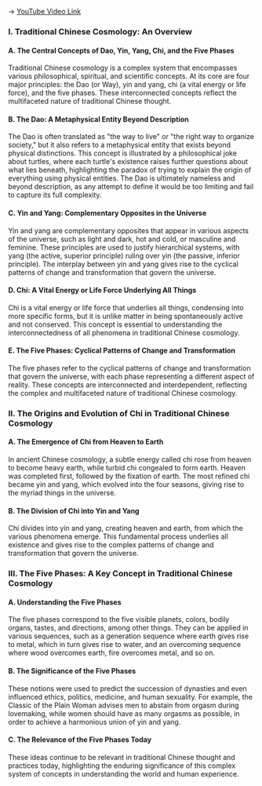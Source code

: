 -> [YouTube Video Link](https://www.youtube.com/watch?v=tVI408V7r4E&list=PLFZtry6b0WR7o6UF9_7jZwW_YtptlDm8P&index=7&pp=iAQB)

### I. Traditional Chinese Cosmology: An Overview
#### A. The Central Concepts of Dao, Yin, Yang, Chi, and the Five Phases

Traditional Chinese cosmology is a complex system that encompasses various philosophical, spiritual, and scientific concepts. At its core are four major principles: the Dao (or Way), yin and yang, chi (a vital energy or life force), and the five phases. These interconnected concepts reflect the multifaceted nature of traditional Chinese thought.

#### B. The Dao: A Metaphysical Entity Beyond Description

The Dao is often translated as "the way to live" or "the right way to organize society," but it also refers to a metaphysical entity that exists beyond physical distinctions. This concept is illustrated by a philosophical joke about turtles, where each turtle's existence raises further questions about what lies beneath, highlighting the paradox of trying to explain the origin of everything using physical entities. The Dao is ultimately nameless and beyond description, as any attempt to define it would be too limiting and fail to capture its full complexity.

#### C. Yin and Yang: Complementary Opposites in the Universe

Yin and yang are complementary opposites that appear in various aspects of the universe, such as light and dark, hot and cold, or masculine and feminine. These principles are used to justify hierarchical systems, with yang (the active, superior principle) ruling over yin (the passive, inferior principle). The interplay between yin and yang gives rise to the cyclical patterns of change and transformation that govern the universe.

#### D. Chi: A Vital Energy or Life Force Underlying All Things

Chi is a vital energy or life force that underlies all things, condensing into more specific forms, but it is unlike matter in being spontaneously active and not conserved. This concept is essential to understanding the interconnectedness of all phenomena in traditional Chinese cosmology.

#### E. The Five Phases: Cyclical Patterns of Change and Transformation

The five phases refer to the cyclical patterns of change and transformation that govern the universe, with each phase representing a different aspect of reality. These concepts are interconnected and interdependent, reflecting the complex and multifaceted nature of traditional Chinese cosmology.

### II. The Origins and Evolution of Chi in Traditional Chinese Cosmology
#### A. The Emergence of Chi from Heaven to Earth

In ancient Chinese cosmology, a subtle energy called chi rose from heaven to become heavy earth, while turbid chi congealed to form earth. Heaven was completed first, followed by the fixation of earth. The most refined chi became yin and yang, which evolved into the four seasons, giving rise to the myriad things in the universe.

#### B. The Division of Chi into Yin and Yang

Chi divides into yin and yang, creating heaven and earth, from which the various phenomena emerge. This fundamental process underlies all existence and gives rise to the complex patterns of change and transformation that govern the universe.

### III. The Five Phases: A Key Concept in Traditional Chinese Cosmology
#### A. Understanding the Five Phases

The five phases correspond to the five visible planets, colors, bodily organs, tastes, and directions, among other things. They can be applied in various sequences, such as a generation sequence where earth gives rise to metal, which in turn gives rise to water, and an overcoming sequence where wood overcomes earth, fire overcomes metal, and so on.

#### B. The Significance of the Five Phases

These notions were used to predict the succession of dynasties and even influenced ethics, politics, medicine, and human sexuality. For example, the Classic of the Plain Woman advises men to abstain from orgasm during lovemaking, while women should have as many orgasms as possible, in order to achieve a harmonious union of yin and yang.

#### C. The Relevance of the Five Phases Today

These ideas continue to be relevant in traditional Chinese thought and practices today, highlighting the enduring significance of this complex system of concepts in understanding the world and human experience.